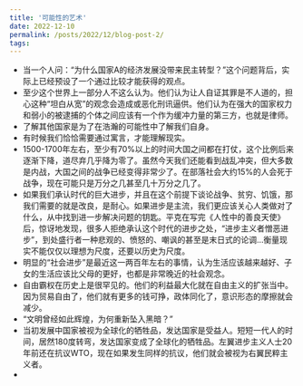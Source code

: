 ```yaml
---
title: '可能性的艺术'
date: 2022-12-10
permalink: /posts/2022/12/blog-post-2/
tags:
---
```


- 当一个人问：“为什么国家A的经济发展没带来民主转型？”这个问题背后，实际上已经预设了一个通过比较才能获得的观点。
- 至少这个世界上一部分人不这么认为。他们认为让人自证其罪是不人道的，担心这种“坦白从宽”的观念会造成或恶化刑讯逼供。他们认为在强大的国家权力和弱小的被逮捕的个体之间应该有一个作为缓冲力量的第三方，也就是律师。
- 了解其他国家是为了在浩瀚的可能性中了解我们自身。
- 有时候我们恰恰需要通过寓言，才能理解现实。
- 1500-1700年左右，至少有70%以上的时间大国之间都在打仗，这个比例后来逐渐下降，道尽弃几乎降为零了。虽然今天我们还能看到战乱冲突，但大多数是内战，大国之间的战争已经变得非常少了。在部落社会大约15%的人会死于战争，现在可能只是万分之几甚至几十万分之几了。
- 如果我们承认时代的巨大进步，并且在这个前提下谈论战争、贫穷、饥饿，那我们需要的就是改良，是耐心。如果进步是主流，我们更应该关心人类做对了什么，从中找到进一步解决问题的钥匙。平克在写完《人性中的善良天使》后，惊讶地发现，很多人拒绝承认这个时代的进步之处，“进步主义者憎恶进步”，到处盛行者一种悲观的、愤怒的、嘲讽的甚至是末日式的论调...衡量现实不能仅仅以理想为尺度，还要以历史为尺度。
- 明显的“社会进步”是最近这一两百年左右的事情，认为生活应该越来越好、子女的生活应该比父母的更好，也都是非常晚近的社会观念。
- 自由霸权在历史上是很罕见的。他们的利益最大化就在自由主义的扩张当中。因为贸易自由了，他们就有更多的钱可挣，政体同化了，意识形态的摩擦就会减少。
- “文明曾经如此辉煌，为何重新坠入黑暗？”
- 当初发展中国家被视为全球化的牺牲品，发达国家是受益人。短短一代人的时间，居然180度转弯，发达国家变成了全球化的牺牲品。左翼进步主义人士20年前还在抗议WTO，现在如果发生同样的抗议，他们就会被视为右翼民粹主义者。
- 







